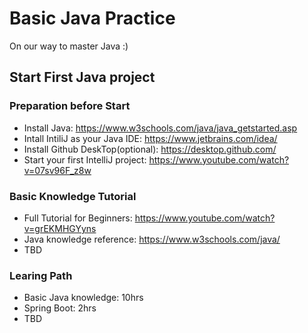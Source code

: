 # Basic Java Practice
On our way to master Java :)

## Start First Java project

### Preparation before Start

* Install Java: https://www.w3schools.com/java/java_getstarted.asp
* Intall IntiliJ as your Java IDE: https://www.jetbrains.com/idea/
* Install Github DeskTop(optional): https://desktop.github.com/
* Start your first IntelliJ project: https://www.youtube.com/watch?v=07sv96F_z8w


### Basic Knowledge Tutorial

* Full Tutorial for Beginners: https://www.youtube.com/watch?v=grEKMHGYyns
* Java knowledge reference: https://www.w3schools.com/java/
* TBD


### Learing Path

* Basic Java knowledge: 10hrs
* Spring Boot: 2hrs
* TBD